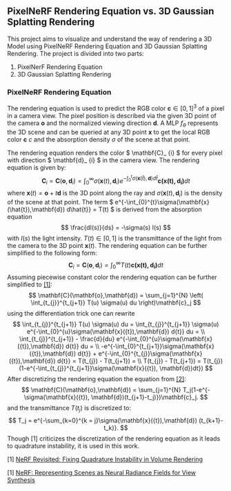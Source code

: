 ## PixelNeRF Rendering Equation vs. 3D Gaussian Splatting Rendering 
This project aims to visualize and understand the way of rendering a 3D Model using PixelNeRF Rendering Equation and 3D Gaussian Splatting Rendering. The project is divided into two parts:

1. PixelNerF Rendering Equation
2. 3D Gaussian Splatting Rendering

### PixelNeRF Rendering Equation

The rendering equation is used to predict the RGB color $\mathbf{c} \in [0,1]^{3}$ of a pixel in a camera view. The pixel position is described via the given 3D point of the camera $\mathbf{o}$ and the normalized viewing direction $\mathbf{d}$. 
A MLP $f_{\theta}$ represents the 3D scene and can be queried at any 3D point $\mathbf{x}$ to get the local RGB color $\mathbf{c}$ $c$ and the absorption density $\sigma$ of the scene at that point.

The rendering equation renders the color $ \mathbf{C}_ {i} $ for every pixel with direction $ \mathbf{d}_ {i} $ in the camera view. The rendering equation is given by:
$$
\mathbf{C}_i = \mathbf{C}(\mathbf{o},\mathbf{d}_i) = \int_{0}^{\infty} \sigma\left(\mathbf{x}(t),\mathbf{d}_i\right)e^{-\int_{0}^{t}\sigma(\mathbf{x}(\hat{t}),\mathbf{d}) d\hat{t}} \mathbf{c\left(\mathbf{x}(t),\mathbf{d}_i\right)} dt
$$
where $\mathbf{x}(t) = \mathbf{o} + t\mathbf{d}$ is the 3D point along the ray and $\sigma(\mathbf{x}(t),\mathbf{d}_i)$ is the density of the scene at that point. The term 
$
e^{-\int_{0}^{t}\sigma(\mathbf{x}(\hat{t}),\mathbf{d}) d\hat{t}} = T(t)
$  is derived from the absorption equation $$
\frac{dI(s)}{ds} = -\sigma(s) I(s)
$$ with $I(s)$ the light intensity. $T(t) \in [0,1]$ is the transmittance of the light from the camera to the 3D point $\mathbf{x}(t)$.
The rendering equation can be further simplified to the following form:
$$
\mathbf{C}_i = \mathbf{C}(\mathbf{o},\mathbf{d}_i) = \int_{0}^{\infty} T(t) \mathbf{c\left(\mathbf{x}(t),\mathbf{d}_i\right)} dt
$$
Assuming piecewise constant color the rendering equation can be further simplified to [[1]]((https://arxiv.org/abs/2310.20685)):
$$
\mathbf{C}(\mathbf{o},\mathbf{d}) = \sum_{j=1}^{N} \left( \int_{t_{j}}^{t_{j+1}} T(u) \sigma(u) du \right)\mathbf{c}_j
$$
using the differentiation trick one can rewrite
$$
 \int_{t_{j}}^{t_{j+1}} T(u) \sigma(u) du =  \int_{t_{j}}^{t_{j+1}} \sigma(u) e^{-\int_{0}^{u}\sigma(\mathbf{x}({t}),\mathbf{d}) d{t}} du = \\ \int_{t_{j}}^{t_{j+1}} - \frac{d}{du} e^{-\int_{0}^{u}\sigma(\mathbf{x}({t}),\mathbf{d}) d{t}} du = \\ -e^{-\int_{0}^{t_{j+1}}\sigma(\mathbf{x}({t}),\mathbf{d}) d{t}} + e^{-\int_{0}^{t_{j}}\sigma(\mathbf{x}({t}),\mathbf{d}) d{t}} = T(t_{j}) - T(t_{j+1}) = \\
 T(t_{j}) - T(t_{j+1}) = T(t_{j})(1-e^{-\int_{t_{j}}^{t_{j+1}}\sigma(\mathbf{x}({t}), \mathbf{d})dt})
$$
After discretizing the rendering equation the equation from [[2]](https://arxiv.org/pdf/2003.08934):
$$
\mathbf{C}(\mathbf{o},\mathbf{d}) = \sum_{j=1}^{N} T_j(1-e^{-\sigma(\mathbf{x}({t}), \mathbf{d})(t_{j+1}-t_j)})\mathbf{c}_j.
$$
and the transmittance $T(t_j)$ is discretized to:
$$
T_j = e^{-\sum_{k=0}^{k = j}\sigma(\mathbf{x}({t}),\mathbf{d}) (t_{k+1}-t_k)}.
$$
Though [1] criticizes the discretization of the rendering equation as it leads to quadrature instability, it is used in this work.

[1] [NeRF Revisited: Fixing Quadrature Instability in
Volume Rendering](https://arxiv.org/abs/2310.20685)

[1] [NeRF: Representing Scenes as
Neural Radiance Fields for View Synthesis](https://arxiv.org/pdf/2003.08934)